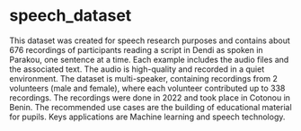 # speech_dataset
This dataset was created for speech research purposes and contains about 676 recordings of participants reading a script in Dendi as spoken in Parakou, one sentence at a time. Each example includes the audio files and the associated text. The audio is high-quality and recorded in a quiet environment. The dataset is multi-speaker, containing recordings from 2 volunteers (male and female), where each volunteer contributed up to 338 recordings. The recordings were done in 2022 and took place in Cotonou in Benin. The recommended use cases are the building of educational material for pupils. Keys applications are Machine learning and speech technology.  
